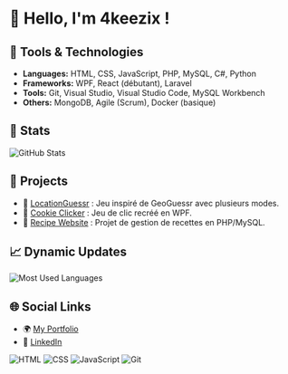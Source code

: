 # 👋 Hello, I'm 4keezix !

## 🔧 Tools & Technologies
- **Languages:** HTML, CSS, JavaScript, PHP, MySQL, C#, Python
- **Frameworks:** WPF, React (débutant), Laravel
- **Tools:** Git, Visual Studio, Visual Studio Code, MySQL Workbench
- **Others:** MongoDB, Agile (Scrum), Docker (basique)

## 🌟 Stats
![GitHub Stats](https://github-readme-stats.vercel.app/api?username=4keezix&show_icons=true&theme=dark)

## 🚀 Projects
- 🔹 [LocationGuessr](https://github.com/ethan-hgt/LocationGuessr) : Jeu inspiré de GeoGuessr avec plusieurs modes.
- 🔹 [Cookie Clicker](https://github.com/4keezix/SAE_DEV_CookieClicker) : Jeu de clic recréé en WPF.
- 🔹 [Recipe Website](#) : Projet de gestion de recettes en PHP/MySQL.

## 📈 Dynamic Updates
![Most Used Languages](https://github-readme-stats.vercel.app/api/top-langs/?username=4keezix&layout=compact&theme=dark)

## 🌐 Social Links
- 🌍 [My Portfolio](#)
- 💼 [LinkedIn](https://www.linkedin.com/in/basileparrain/)

![HTML](https://img.shields.io/badge/HTML-5-orange?style=flat-square&logo=html5)
![CSS](https://img.shields.io/badge/CSS-3-blue?style=flat-square&logo=css3)
![JavaScript](https://img.shields.io/badge/JavaScript-ES6-yellow?style=flat-square&logo=javascript)
![Git](https://img.shields.io/badge/Git-2.30-green?style=flat-square&logo=git)

